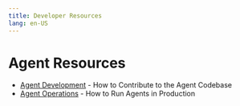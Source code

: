 ```yaml
---
title: Developer Resources
lang: en-US
---
```


# Agent Resources

* [Agent Development](./agent-development.md) - How to Contribute to the Agent Codebase
* [Agent Operations](./agent-operations.md) - How to Run Agents in Production 